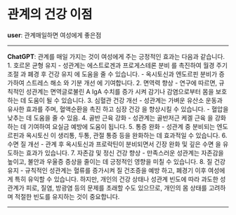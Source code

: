 # 관계의 건강 이점

**user**:
관계매일하면 여성에게 좋은점

---

**ChatGPT**:
관계를 매일 가지는 것이 여성에게 주는 긍정적인 효과는 다음과 같습니다. 1. 호르몬 균형 유지 - 성관계는 에스트로겐과 프로게스테론 분비 를 촉진하여 월경 주기 조절 과 폐경 후 건강 유지 에 도움을 줄 수 있습니다. - 옥시토신과 엔도르핀 분비가 증가하여 스트레스 해소 와 기분 개선 에 기여합니다. 2. 면역력 향상 - 연구에 따르면, 규칙적인 성관계는 면역글로불린 A IgA 수치를 증가 시켜 감기나 감염으로부터 몸을 보호하는 데 도움이 될 수 있습니다. 3. 심혈관 건강 개선 - 성관계는 가벼운 유산소 운동과 유사한 효과를 주며, 혈액순환을 촉진 하고 심장 건강 을 향상시킬 수 있습니다. - 혈압을 낮추는 데 도움을 줄 수 있음. 4. 골반 근육 강화 - 성관계는 골반저근 케겔 근육 을 강화 하는 데 기여하여 요실금 예방에 도움이 됩니다. 5. 통증 완화 - 성관계 중 분비되는 엔도르핀과 옥시토신 이 생리통, 두통, 관절 통증 등을 완화하는 데 효과적일 수 있습니다. 6. 수면 질 개선 - 관계 후 옥시토신과 프로락틴이 분비되면서 긴장 완화 및 깊은 수면 을 유도하는 효과가 있습니다. 7. 자존감 및 정신 건강 향상 - 만족스러운 성관계는 자존감을 높이고, 불안과 우울증 증상을 줄이는 데 긍정적인 영향을 미칠 수 있습니다. 8. 질 건강 유지 - 규칙적인 성관계는 혈류를 증가시켜 질 건조증을 예방 하고, 폐경기 이후 여성에게 특히 유익할 수 있습니다. 하지만, 개인의 건강 상태나 성관계 빈도에 따라 과도한 성관계가 피로, 질염, 방광염 등의 문제를 초래할 수도 있으므로, 개인의 몸 상태를 고려하며 적절한 빈도를 유지하는 것이 중요합니다.

---


